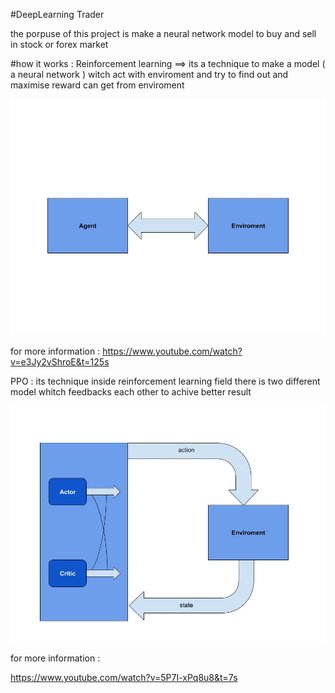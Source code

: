 #DeepLearning Trader 

the porpuse of this project is make a neural network model to buy and sell in stock or forex market 

#how it works : 
Reinforcement learning ==> its a technique to make a model ( a neural network ) witch act with enviroment and try to find out and maximise reward can get from enviroment 

![](images/ReinforcementLearning.jpg)

for more information : 
https://www.youtube.com/watch?v=e3Jy2vShroE&t=125s

PPO : its technique inside reinforcement learning field 
there is two different model whitch feedbacks each other to achive better result 

![](images/ACtorCritic.jpg)

for more information : 

https://www.youtube.com/watch?v=5P7I-xPq8u8&t=7s


